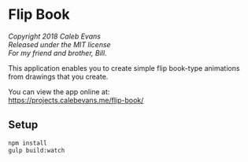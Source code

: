 # Flip Book

*Copyright 2018 Caleb Evans*  
*Released under the MIT license*  
*For my friend and brother, Bill.*

This application enables you to create simple flip book-type animations from
drawings that you create.

You can view the app online at:  
https://projects.calebevans.me/flip-book/

## Setup

```bash
npm install
gulp build:watch
```

